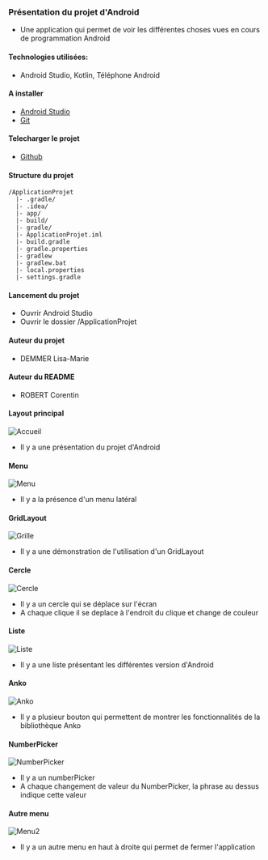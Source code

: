 ### Présentation du projet d'Android
* Une application qui permet de voir les différentes choses vues en cours de programmation Android

#### Technologies utilisées:
* Android Studio, Kotlin, Téléphone Android

#### A installer
* [Android Studio](https://developer.android.com/studio/)
* [Git](https://git-scm.com/)

#### Telecharger le projet
* [Github](https://github.com/Haeliss/ApplicationProjet)

#### Structure du projet
```
/ApplicationProjet
  |- .gradle/
  |- .idea/
  |- app/
  |- build/
  |- gradle/
  |- ApplicationProjet.iml
  |- build.gradle
  |- gradle.properties
  |- gradlew
  |- gradlew.bat
  |- local.properties
  |- settings.gradle
```
#### Lancement du projet
* Ouvrir Android Studio
* Ouvrir le dossier /ApplicationProjet

#### Auteur du projet
* DEMMER Lisa-Marie

#### Auteur du README
* ROBERT Corentin

#### Layout principal
![Accueil](https://github.com/Haeliss/ApplicationProjet/images_projet/layout_principal.PNG)

* Il y a une présentation du projet d'Android

#### Menu
![Menu](https://github.com/Haeliss/ApplicationProjet/images_projet/Menu.PNG)

* Il y a la présence d'un menu latéral

#### GridLayout
![Grille](https://github.com/Haeliss/ApplicationProjet/images_projet/gridlayout.PNG)

* Il y a une démonstration de l'utilisation d'un GridLayout

#### Cercle
![Cercle](https://github.com/Haeliss/ApplicationProjet/images_projet/cercle.PNG)

* Il y a un cercle qui se déplace sur l'écran
* A chaque clique il se deplace à l'endroit du clique et change de couleur

#### Liste
![Liste](https://github.com/Haeliss/ApplicationProjet/images_projet/liste.PNG)

* Il y a une liste présentant les différentes version d'Android

#### Anko
![Anko](https://github.com/Haeliss/ApplicationProjet/images_projet/anko.PNG)

* Il y a plusieur bouton qui permettent de montrer les fonctionnalités de la bibliothèque Anko

#### NumberPicker
![NumberPicker](https://github.com/Haeliss/ApplicationProjet/images_projet/numberpicker.PNG)

* Il y a un numberPicker
* A chaque changement de valeur du NumberPicker, la phrase au dessus indique cette valeur

#### Autre menu
![Menu2](https://github.com/Haeliss/ApplicationProjet/images_projet/autremenu.PNG)

* Il y a un autre menu en haut à droite qui permet de fermer l'application

